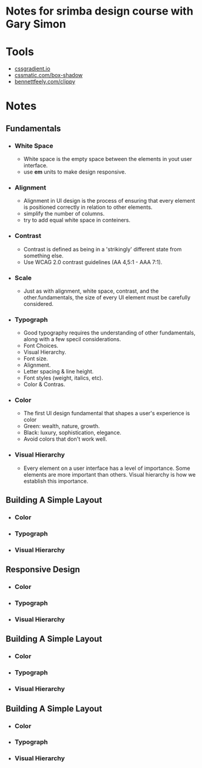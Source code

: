 # Notes for srimba design course with Gary Simon

# Tools

- [cssgradient.io]()
- [cssmatic.com/box-shadow]()
- [bennettfeely.com/clippy]()

# Notes

## Fundamentals

- ### White Space

  - White space is the empty space between the elements in yout user interface.
  - use **em** units to make design responsive.

- ### Alignment

  - Alignment in UI design is the process of ensuring that every element is positioned correctly in relation to other elements.
  - simplify the number of columns.
  - try to add equal white space in conteiners.

- ### Contrast

  - Contrast is defined as being in a 'strikingly' different state from something else.
  - Use WCAG 2.0 contrast guidelines (AA 4,5:1 - AAA 7:1).

- ### Scale

  - Just as with alignment, white space, contrast, and the other.fundamentals, the size of every UI element must be carefully considered.

- ### Typograph

  - Good typography requires the understanding of other fundamentals, along with a few specil considerations.
  - Font Choices.
  - Visual Hierarchy.
  - Font size.
  - Alignment.
  - Letter spacing & line height.
  - Font styles (weight, italics, etc).
  - Color & Contras.

- ### Color

  - The first UI design fundamental that shapes a user's experience is color
  - Green: wealth, nature, growth.
  - Black: luxury, sophistication, elegance.
  - Avoid colors that don't work well.

- ### Visual Hierarchy

  - Every element on a user interface has a level of importance. Some elements are more important than others. Visual hierarchy is how we establish this importance.

## Building A Simple Layout

- ### Color
- ### Typograph
- ### Visual Hierarchy

## Responsive Design

- ### Color
- ### Typograph
- ### Visual Hierarchy

## Building A Simple Layout

- ### Color
- ### Typograph
- ### Visual Hierarchy

## Building A Simple Layout

- ### Color
- ### Typograph
- ### Visual Hierarchy
